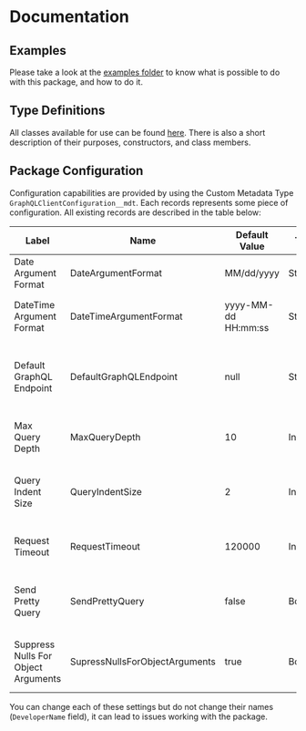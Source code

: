 # Documentation

## Examples

Please take a look at the [examples folder](examples) to know what is possible to do with this package, and how to do it.

## Type Definitions

All classes available for use can be found [here](types). There is also a short description of their purposes, constructors, and class members.

## Package Configuration

Configuration capabilities are provided by using the Custom Metadata Type `GraphQLClientConfiguration__mdt`. Each records represents some piece of configuration. All existing records are described in the table below:

| Label                               | Name                           | Default Value       | Type    | Description                                                                                      |
| ----------------------------------- | ------------------------------ | ------------------- | ------- | ------------------------------------------------------------------------------------------------ |
| Date Argument Format                | DateArgumentFormat             | MM/dd/yyyy          | String  | The format of the date arguments, passed to a query                                              |
| DateTime Argument Format            | DateTimeArgumentFormat         | yyyy-MM-dd HH:mm:ss | String  | The format of the date-time arguments, passed to a query                                         |
| Default GraphQL Endpoint            | DefaultGraphQLEndpoint         | null                | String  | The default GraphQL endpoint url that will be used for `GraphQLHttpClient`. By default it's null |
| Max Query Depth                     | MaxQueryDepth                  | 10                  | Integer | The number of depth levels each node or query can have                                           |
| Query Indent Size                   | QueryIndentSize                | 2                   | Integer | The number of spaces that will be used as indent for pretty-formatted nodes and queries          |
| Request Timeout                     | RequestTimeout                 | 120000              | Integer | The timeout of the HTTP request for queries or mutations                                         |
| Send Pretty Query                   | SendPrettyQuery                | false               | Boolean | Whether to send well-formatted GraphQL queries to the endpoint or not                            |
| Suppress Nulls For Object Arguments | SupressNullsForObjectArguments | true                | Boolean | Whether to suppress null values for the object arguments in nodes or not                         |

You can change each of these settings but do not change their names (`DeveloperName` field), it can lead to issues working with the package.
